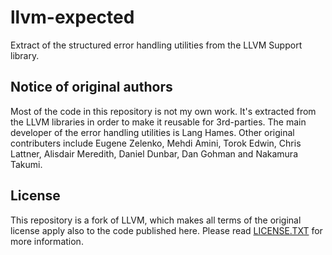 # llvm-expected

Extract of the structured error handling utilities from the LLVM Support library.

## Notice of original authors

Most of the code in this repository is not my own work.
It's extracted from the LLVM libraries in order to make it reusable for 3rd-parties.
The main developer of the error handling utilities is Lang Hames.
Other original contributers include Eugene Zelenko, Mehdi Amini, Torok Edwin, Chris Lattner, 
Alisdair Meredith, Daniel Dunbar, Dan Gohman and Nakamura Takumi.

## License

This repository is a fork of LLVM, which makes all terms of the original license apply also to the code published here.
Please read [LICENSE.TXT](https://github.com/weliveindetail/llvm-expected/blob/master/LICENSE.TXT) for more information.
